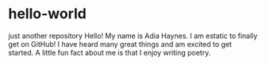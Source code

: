 # hello-world
just another repository
Hello! My name is Adia Haynes. I am estatic to finally get on GitHub! I have heard many great things and am excited to get started. A little fun fact about me is that I enjoy writing poetry. 

